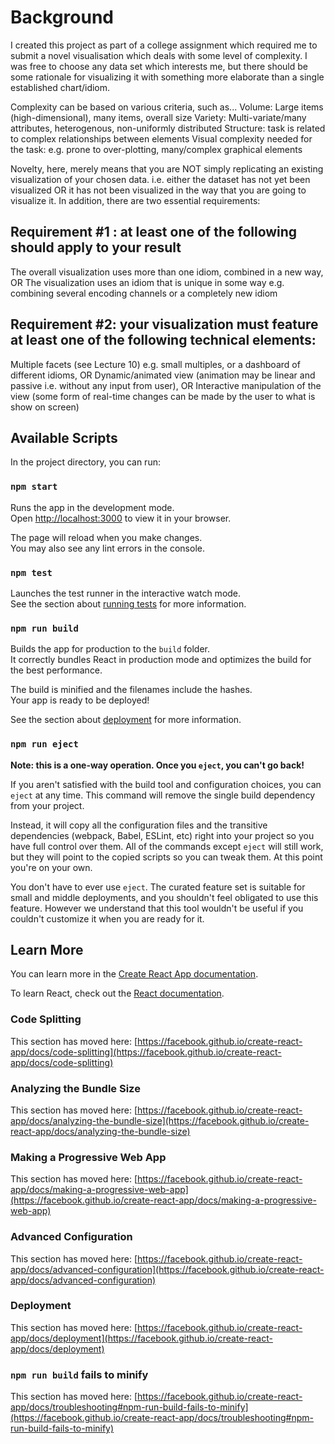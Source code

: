 # Background

I created this project as part of a college assignment which required me to submit a novel visualisation which deals with some level of complexity. I was free to choose any data set which interests me, but there should be some
rationale for visualizing it with something more elaborate than a single established chart/idiom.

Complexity can be based on various criteria, such as...
Volume: Large items (high-dimensional), many items, overall size
Variety: Multi-variate/many attributes, heterogenous, non-uniformly distributed
Structure: task is related to complex relationships between elements
Visual complexity needed for the task: e.g. prone to over-plotting, many/complex graphical elements

Novelty, here, merely means that you are NOT simply replicating an existing visualization of your chosen data. i.e. either the dataset has not
yet been visualized OR it has not been visualized in the way that you are going to visualize it. In addition, there are two essential
requirements:

## Requirement #1 : at least one of the following should apply to your result

The overall visualization uses more than one idiom, combined in a new way, OR
The visualization uses an idiom that is unique in some way e.g. combining several encoding channels or a completely new idiom

## Requirement #2: your visualization must feature at least one of the following technical elements:

Multiple facets (see Lecture 10) e.g. small multiples, or a dashboard of different idioms, OR
Dynamic/animated view (animation may be linear and passive i.e. without any input from user), OR
Interactive manipulation of the view (some form of real-time changes can be made by the user to what is show on screen)

## Available Scripts

In the project directory, you can run:

### `npm start`

Runs the app in the development mode.\
Open [http://localhost:3000](http://localhost:3000) to view it in your browser.

The page will reload when you make changes.\
You may also see any lint errors in the console.

### `npm test`

Launches the test runner in the interactive watch mode.\
See the section about [running tests](https://facebook.github.io/create-react-app/docs/running-tests) for more information.

### `npm run build`

Builds the app for production to the `build` folder.\
It correctly bundles React in production mode and optimizes the build for the best performance.

The build is minified and the filenames include the hashes.\
Your app is ready to be deployed!

See the section about [deployment](https://facebook.github.io/create-react-app/docs/deployment) for more information.

### `npm run eject`

**Note: this is a one-way operation. Once you `eject`, you can't go back!**

If you aren't satisfied with the build tool and configuration choices, you can `eject` at any time. This command will remove the single build dependency from your project.

Instead, it will copy all the configuration files and the transitive dependencies (webpack, Babel, ESLint, etc) right into your project so you have full control over them. All of the commands except `eject` will still work, but they will point to the copied scripts so you can tweak them. At this point you're on your own.

You don't have to ever use `eject`. The curated feature set is suitable for small and middle deployments, and you shouldn't feel obligated to use this feature. However we understand that this tool wouldn't be useful if you couldn't customize it when you are ready for it.

## Learn More

You can learn more in the [Create React App documentation](https://facebook.github.io/create-react-app/docs/getting-started).

To learn React, check out the [React documentation](https://reactjs.org/).

### Code Splitting

This section has moved here: [https://facebook.github.io/create-react-app/docs/code-splitting](https://facebook.github.io/create-react-app/docs/code-splitting)

### Analyzing the Bundle Size

This section has moved here: [https://facebook.github.io/create-react-app/docs/analyzing-the-bundle-size](https://facebook.github.io/create-react-app/docs/analyzing-the-bundle-size)

### Making a Progressive Web App

This section has moved here: [https://facebook.github.io/create-react-app/docs/making-a-progressive-web-app](https://facebook.github.io/create-react-app/docs/making-a-progressive-web-app)

### Advanced Configuration

This section has moved here: [https://facebook.github.io/create-react-app/docs/advanced-configuration](https://facebook.github.io/create-react-app/docs/advanced-configuration)

### Deployment

This section has moved here: [https://facebook.github.io/create-react-app/docs/deployment](https://facebook.github.io/create-react-app/docs/deployment)

### `npm run build` fails to minify

This section has moved here: [https://facebook.github.io/create-react-app/docs/troubleshooting#npm-run-build-fails-to-minify](https://facebook.github.io/create-react-app/docs/troubleshooting#npm-run-build-fails-to-minify)
